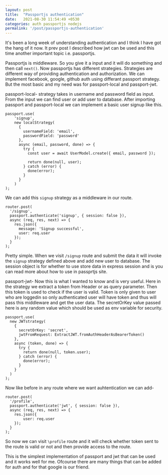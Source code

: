 ```yaml
---
layout: post
title:  "Passportjs authentication"
date:   2021-08-30 11:54:49 +0530
categories: auth passportjs nodejs
permalink: '/post/passportjs-authentication'
---
```


It's been a long week of understanding authentication and I think I have got the hang of it now. It prev post I described how jwt can be used and this time another important topic i.e. passportjs.

Passportjs is middleware. So you give it a input and it will do something and then call `next()`. Now passportjs has different strategies. Strategies are different way of providing authentication and authorization. We can implement facebook, google, github auth using differant passport strategy. But the most basic and my need was for passport-local and passport-jwt.

passport-local- strategy takes in username and password field as input. From the input we can find user or add user to database. After importing passport and passport-local we can implement a basic user signup like this.
```
passport.use(
    'signup',
    new localStrategy(
      {
        usernameField: 'email',
        passwordField: 'password'
      },
      async (email, password, done) => {
        try {
          const user = await UserModel.create({ email, password });
  
          return done(null, user);
        } catch (error) {
          done(error);
        }
      }
    )
);
```
We can add this `signup` strategy as a middleware in our route.
```
router.post(
  '/signup',
  passport.authenticate('signup', { session: false }),
  async (req, res, next) => {
    res.json({
      message: 'Signup successful',
      user: req.user
    });
  }
);
```
Pretty simple. When we visit `/signup` route and submit the data it will invoke the `signup` strategy defined above and add new user to database. The session object is for whether to use store data in express session and is you can read more about how to use in passprtjs site.

passport-jwt- Now this is what I wanted to know and is very useful. Here in the strategy we extract a token from Header or as query parameter. Then this token is used to check if the user is valid. Token is only given to user who are loggedin so only authenticated user will have token and thus will pass this middleware and get the user data. The secretOrKey value passed here is any random value which should be used as env variable for security.
```
passport.use(
  new JWTstrategy(
    {
      secretOrKey: 'secret',
      jwtFromRequest: ExtractJWT.fromAuthHeaderAsBearerToken()
    },
    async (token, done) => {
      try {
        return done(null, token.user);
      } catch (error) {
        done(error);
      }
    }
  )
);
```
Now like before in any route where we want auhtentication we can add-
```
router.post(
  '/profile',
  passport.authenticate('jwt', { session: false }),
  async (req, res, next) => {
    res.json({
        user: req.user
    });
  }
);
```
So now we can visit `\profile` route and it will check whether token sent to the route is valid or not and then provide access to the route.

This is the simplest implementation of passport and jwt that can be used and it works well for me. Ofcourse there are many things that can be added for auth and for that google is our friend. 